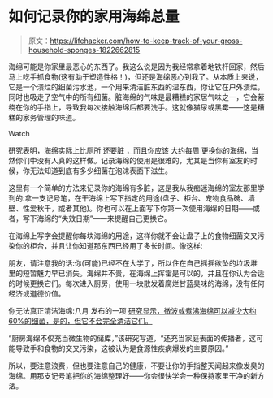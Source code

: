 # 如何记录你的家用海绵总量

> 原文：<https://lifehacker.com/how-to-keep-track-of-your-gross-household-sponges-1822662815>

海绵可能是你家里最恶心的东西了。我这么说是因为我经常拿着地铁杆回家，然后马上吃手抓食物(这有助于塑造性格！)，但还是海绵恶心到我了。从本质上来说，它是一个溃烂的细菌污水池，一个用来清洁脏东西的湿东西，你让它在户外溃烂，同时也吸走了空气中的所有细菌。脏海绵的气味是最糟糕的家居气味之一，它会萦绕在你的手指上，导致我每次接触海绵后都要洗手。这就像猫尿或黑霉——这是糟糕的家务管理的味道。

Watch

研究表明，海绵实际上比厕所 还要脏 [，而且你应该](http://www.businessinsider.com/how-often-to-replace-kitchen-sponges-2017-8) [大约每周](https://www.today.com/home/how-often-replace-kitchen-sponge-according-study-t114593) 更换你的海绵，当然你们中没有人真的这样做。记录海绵的使用是很难的，尤其是当你有室友的时候，你无法知道到底有多少细菌在泡沫表面下滋生。

这里有一个简单的方法来记录你的海绵有多脏，这是我从我痴迷海绵的室友那里学到的:拿一支记号笔，在干海绵上写下指定的用途(盘子、柜台、宠物食品碗、墙壁、性爱秋千，或者其他)。你也可以在上面写下你第一次使用海绵的日期——或者，写下海绵的“失效日期”——来提醒自己更换它。

在海绵上写字会提醒你每块海绵的用途，这样你就不会让盘子上的食物细菌交叉污染你的柜台，并且让你知道那东西已经用了多长时间。像这样:

朋友，请注意我的话:你(可能)已经不在大学了，所以住在自己摇摇欲坠的垃圾堆里的短暂魅力早已消失。海绵并不贵，在海绵上挥霍是可以的，并且在你认为合适的时候更换它们。每次进入厨房，使用一块散发着腐烂甘蓝臭味的海绵，没有任何经济或道德价值。

你无法真正清洁海绵:八月 发布的一项 [研究显示，微波或煮沸海绵可以减少大约 60%的细菌，是的，但它不会完全清洁它们。](https://www.nature.com/articles/s41598-017-06055-9#Sec6)

“厨房海绵不仅充当微生物的储库，”该研究写道，“还充当家庭表面的传播者，这可能导致手和食物的交叉污染，这被认为是食源性疾病爆发的主要原因。”

所以，要注意浪费，但也要注意自己的健康，不要让你的手指整天闻起来像发臭的海绵。用那支记号笔把你的海绵整理好——你会很快学会一种保持家里干净的新方法。